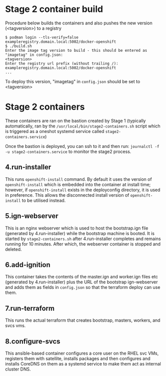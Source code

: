 # Stage 2 container build

Procedure below builds the containers and also pushes the new version (\<tagversion\>) to a registry

```
$ podman login --tls-verify=false exampleregistry.domain.local:5002/docker-openshift
$ ./build.sh
Enter the image tag version to build - this should be entered as "imagetag" in config.json:
<tagversion>
Enter the registry url prefix (without trailing /):
exampleregistry.domain.local:5002/docker-openshift
...
```

To deploy this version, "imagetag" in `config.json` should be set to \<tagversion\>



# Stage 2 containers

These containers are ran on the bastion created by Stage 1 (typically automatically, ran by the `/usr/local/bin/stage2-containers.sh` script which is triggered as a oneshot systemd service called `stage2-containers.service`)

Once the bastion is deployed, you can ssh to it and then run:
`journalctl -f -u stage2-containers.service`
to monitor the stage2 process.

## 4.run-installer
This runs `openshift-install` command. By default it uses the version of `openshift-install` which is embedded into the container at install time; however, if `openshift-install` exists in the deployconfig directory, it is used in preference. This allows the disconnected install version of `openshift-install` to be utilised instead.

## 5.ign-webserver
This is an nginx webserver which is used to host the bootstrap.ign file (generated by 4.run-installer) while the bootstrap machine is booted. It is started by `stage2-containers.sh` after 4.run-installer completes and remains running for 10 minutes. After which, the webserver container is stopped and deleted.

## 6.add-ignition
This container takes the contents of the master.ign and worker.ign files etc (generated by 4.run-installer) plus the URL of the bootstrap ign-webserver and adds them as fields in `config.json` so that the terraform deploy can use them.

## 7.run-terraform
This runs the actual terraform that creates bootstrap, masters, workers, and svcs vms. 

## 8.configure-svcs
This ansible-based container configures a core user on the RHEL svc VMs, registers them with satellite, installs packages and then configures and installs CoreDNS on them as a systemd service to make them act as internal cluster DNS.
